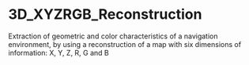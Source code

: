 # 3D_XYZRGB_Reconstruction
Extraction of geometric and color characteristics of a navigation environment, by using a reconstruction of a map with six dimensions of information: X, Y, Z, R, G and B
